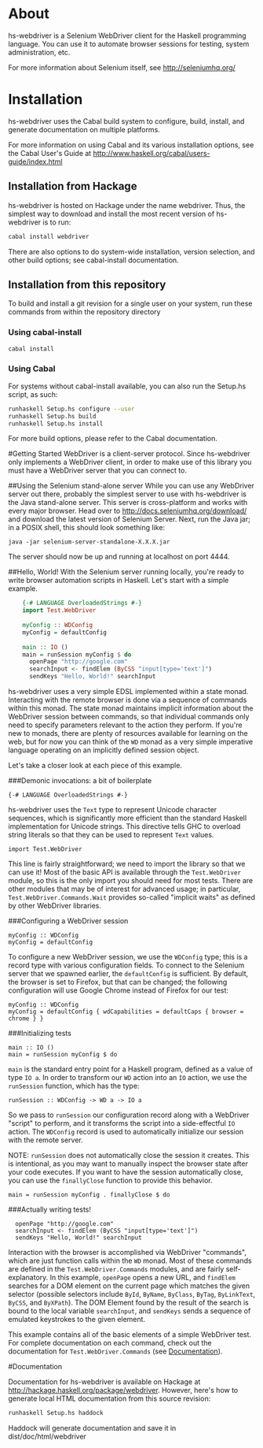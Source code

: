 # About
hs-webdriver is a Selenium WebDriver client for the Haskell programming language. You can use it to automate browser sessions for testing, system administration, etc.

For more information about Selenium itself, see http://seleniumhq.org/

# Installation
hs-webdriver uses the Cabal build system to configure, build, install, and generate documentation on multiple platforms.

For more information on using Cabal and its various installation options, see the Cabal User's Guide at http://www.haskell.org/cabal/users-guide/index.html

## Installation from Hackage
hs-webdriver is hosted on Hackage under the name webdriver. Thus, the simplest way to download and install the most recent version of hs-webdriver is to run:

```sh
cabal install webdriver
```
There are also options to do system-wide installation, version selection, and other build options; see cabal-install documentation.

## Installation from this repository

To build and install a git revision for a single user on your system, run these commands from within the repository directory


### Using cabal-install

```sh
cabal install
```

### Using Cabal

For systems without cabal-install available, you can also run the Setup.hs
script, as such:

```sh
runhaskell Setup.hs configure --user
runhaskell Setup.hs build
runhaskell Setup.hs install
```

For more build options, please refer to the Cabal documentation.


#Getting Started
WebDriver is a client-server protocol. Since hs-webdriver only implements a WebDriver client, in order to make use of this library you must have a WebDriver server that you can connect to.

##Using the Selenium stand-alone server
While you can use any WebDriver server out there, probably the simplest server to use with hs-webdriver is the Java stand-alone server. This server is cross-platform and works with every major browser. Head over to http://docs.seleniumhq.org/download/ and download the latest version of Selenium Server. Next, run the Java jar; in a POSIX shell, this should look something like:

    java -jar selenium-server-standalone-X.X.X.jar

The server should now be up and running at localhost on port 4444.

##Hello, World!
With the Selenium server running locally, you're ready to write browser automation scripts in Haskell. Let's start with a simple example.
```hs
    {-# LANGUAGE OverloadedStrings #-}
    import Test.WebDriver
    
    myConfig :: WDConfig
    myConfig = defaultConfig
    
    main :: IO ()
    main = runSession myConfig $ do
      openPage "http://google.com"
      searchInput <- findElem (ByCSS "input[type='text']")
      sendKeys "Hello, World!" searchInput
```
hs-webdriver uses a very simple EDSL implemented within a state monad. Interacting with the remote browser is done via a sequence of commands within this monad. The state monad maintains implicit information about the WebDriver session between commands, so that individual commands only need to specify parameters relevant to the action they perform. If you're new to monads, there are plenty of resources available for learning on the web, but for now you can think of the  `WD` monad as a very simple imperative language operating on an implicitly defined session object.

Let's take a closer look at each piece of this example.

###Demonic invocations: a bit of boilerplate

    {-# LANGUAGE OverloadedStrings #-}

hs-webdriver uses the `Text` type to represent Unicode character sequences, which is significantly more efficient than the standard Haskell implementation for Unicode strings. This directive tells GHC to overload string literals so that they can be used to represent `Text` values.

    import Test.WebDriver

This line is fairly straightforward; we need to import the library so that we can use it! Most of the basic API is available through the `Test.WebDriver` module, so this is the only import you should need for most tests. There are other modules that may be of interest for advanced usage; in particular, `Test.WebDriver.Commands.Wait` provides so-called "implicit waits" as defined by other WebDriver libraries.

###Configuring a WebDriver session

    myConfig :: WDConfig
    myConfig = defaultConfig
   
To configure a new WebDriver session, we use the `WDConfig` type; this is a record type with various configuration fields. To connect to the Selenium server that we spawned earlier, the `defaultConfig` is sufficient. By default, the browser is set to Firefox, but that can be changed; the following configuration will use Google Chrome instead of Firefox for our test:

    myConfig :: WDConfig
    myConfig = defaultConfig { wdCapabilities = defaultCaps { browser = chrome } }
 
###Initializing tests

    main :: IO ()
    main = runSession myConfig $ do

`main` is the standard entry point for a Haskell program, defined as a value of type `IO a`. In order to transform our `WD` action into an `IO` action, we use the `runSession` function, which has the type:

    runSession :: WDConfig -> WD a -> IO a
 
So we pass to `runSession` our configuration record along with a WebDriver "script" to perform, and it transforms the script into a side-effectful `IO` action. The `WDConfig` record is used to automatically initialize our session with the remote server.

NOTE: `runSession` does not automatically close the session it creates. This is intentional, as you may want to manually inspect the browser state after your code executes. If you want to have the session automatically close, you can use the `finallyClose` function to provide this behavior.

    main = runSession myConfig . finallyClose $ do


###Actually writing tests!

      openPage "http://google.com"
      searchInput <- findElem (ByCSS "input[type='text']")
      sendKeys "Hello, World!" searchInput

Interaction with the browser is accomplished via WebDriver "commands", which are just function calls within the `WD` monad. Most of these commands are defined in the `Test.WebDriver.Commands` modules, and are fairly self-explanatory. In this example, `openPage` opens a new URL, and `findElem` searches for a DOM element on the current page which matches the given selector (possible selectors include `ById`, `ByName`, `ByClass`, `ByTag`, `ByLinkText`, `ByCSS`, and `ByXPath`). The DOM Element found by the result of the search is bound to the local variable `searchInput`, and `sendKeys` sends a sequence of emulated keystrokes to the given element.

This example contains all of the basic elements of a simple WebDriver test. For complete documentation on each command, check out the documentation for `Test.WebDriver.Commands` (see [Documentation](#documentation)).


#Documentation

Documentation for hs-webdriver is available on Hackage at <http://hackage.haskell.org/package/webdriver>. However, here's how to generate local HTML documentation from this source revision:

```sh
runhaskell Setup.hs haddock
```

Haddock will generate documentation and save it in dist/doc/html/webdriver

